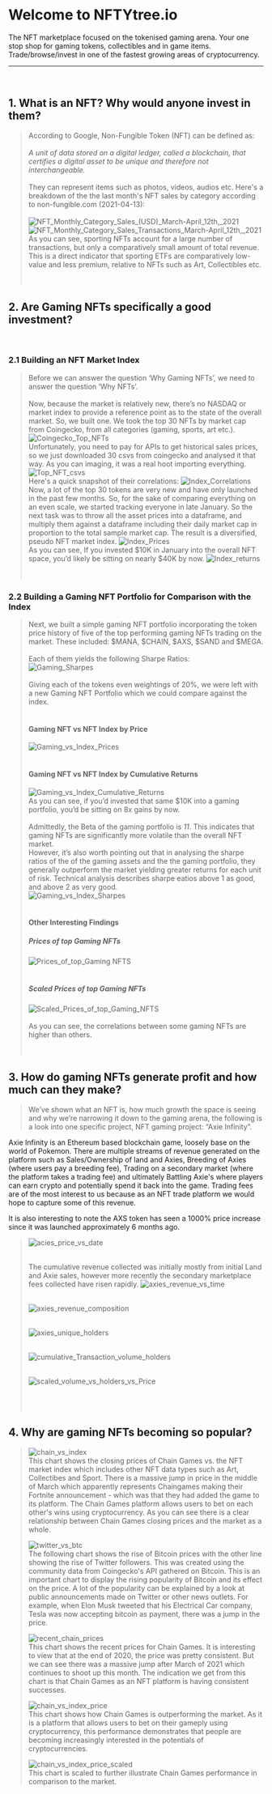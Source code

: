 # Welcome to NFTYtree.io
The NFT marketplace focused on the tokenised gaming arena. 
Your one stop shop for gaming tokens, collectibles and in game items.
Trade/browse/invest in one of the fastest growing areas of cryptocurrency.
****
​
## 1. What is an NFT? Why would anyone invest in them?
> According to Google, Non-Fungible Token (NFT) can be defined as:</br>
> </br>
> <em>A unit of data stored on a digital ledger, called a blockchain, that certifies a digital asset to be unique and therefore not interchangeable.</em> </br>
> </br>
> They can represent items such as photos, videos, audios etc. Here's a breakdown of the the last month's NFT sales by category according to non-fungible.com (2021-04-13):</br>
> </br>
> ![NFT_Monthly_Category_Sales_(USD)_March-April_12th,_2021](/Images/1.11_nft_category_sales_USD_piechart.png)
> </br>
> ![NFT_Monthly_Category_Sales_Transactions_March-April_12th,_2021](/Images/1.12_nft_category_transactions_piechart.png)
> </br>
> As you can see, sporting NFTs account for a large number of transactions, but only a comparatively small amount of total revenue. This is a direct indicator that sporting ETFs are comparatively low-value and less premium, relative to NFTs such as Art, Collectibles etc.
> </br>
> </br>
​
## 2. Are Gaming NFTs specifically a good investment?
​
### 2.1 Building an NFT Market Index
> Before we can answer the question ‘Why Gaming NFTs’, we need to answer the question ‘Why NFTs’.</br>
> </br>
> Now, because the market is relatively new, there’s no NASDAQ or market index to provide a reference point as to the state of the overall market. So, we built one. 
> We took the top 30 NFTs by market cap from Coingecko, from all categories (gaming, sports, art etc.).  </br>
> ![Coingecko_Top_NFTs](/Images/other_images/coingecko_top_nfts.png)
> </br>
> Unfortunately, you need to pay for APIs to get historical sales prices, so we just downloaded 30 csvs from coingecko and analysed it that way. As you can imaging, it was a real hoot importing everything. </br>
> ![Top_NFT_csvs](/Images/other_images/coingecko_csv_files.png)
> </br>
> Here's a quick snapshot of their correlations:
> ![Index_Correlations](/Images/2.1_index_tokens_correlations.png)
> </br>
> Now, a lot of the top 30 tokens are very new and have only launched in the past few months. So, for the sake of comparing everything on an even scale, we started tracking everyone in late January.
> So the next task was to throw all the asset prices into a dataframe, and multiply them against a dataframe including their daily market cap in proportion to the total sample market cap. The result is a diversified, pseudo NFT market index.
> ![Index_Prices](/Images/2.2_pseudo_index_price_plot.png)
> </br>
> As you can see, If you invested $10K in January into the overall NFT space, you’d likely be sitting on nearly $40K by now.
> ![Index_returns](/Images/2.3_cumulative_returns_pseudo_index.png)
> </br>
> </br>
​
### 2.2 Building a Gaming NFT Portfolio for Comparison with the Index
> Next, we built a simple gaming NFT portfolio incorporating the token price history of five of the top performing gaming NFTs trading on the market. These included: $MANA, $CHAIN, $AXS, $SAND and $MEGA.</br>
> </br>
> Each of them yields the following Sharpe Ratios: </br>
> ![Gaming_Sharpes](/Images/2.5_gaming_portfolio_token_sharpe_ratios.png)
> </br>
> </br> Giving each of the tokens even weightings of 20%, we were left with a new Gaming NFT Portfolio which we could compare against the index. </br>
> </br>
> #### Gaming NFT vs NFT Index by Price
> ![Gaming_vs_Index_Prices](/Images/2.6_games_portfolio_vs_nft_index_prices.png) </br>
> </br>
> #### Gaming NFT vs NFT Index by Cumulative Returns
> ![Gaming_vs_Index_Cumulative_Returns](/Images/2.7_recent_cumulative_performance_nfts_vs_index.png) </br>
> As you can see, if you’d invested that same $10K into a gaming portfolio, you’d be sitting on 8x gains by now. </br>
> </br>
> Admittedly, the Beta of the gaming portfolio is <em>11</em>. This indicates that gaming NFTs are significantly more volatile than the overall NFT market. </br>
> However, it’s also worth pointing out that in analysing the sharpe ratios of the of the gaming assets and the the gaming portfolio, they generally outperform the market yielding greater returns for each unit of risk. Technical analysis describes sharpe eatios above 1 as good, and above 2 as very good. </br>
> ![Gaming_vs_Index_Sharpes](/Images/2.8_sharpe_ratios_games_vs_index.png) </br>
> </br> 
> #### Other Interesting Findings
> ##### Prices of top Gaming NFTs
> ![Prices_of_top_Gaming NFTS](/Images/2.41_gaming_portfolio_prices_before_scaling.png) </br>
> </br> 
> ##### Scaled Prices of top Gaming NFTs
> ![Scaled_Prices_of_top_Gaming_NFTS](/Images/2.42_gaming_portfolio_prices_after_scaling.png) </br>
> </br> 
> As you can see, the correlations between some gaming NFTs are higher than others.
> </br>
> </br>
​
​
​
## 3. How do gaming NFTs generate profit and how much can they make?
> 
> We’ve shown what an NFT is, how much growth the space is seeing and why we’re narrowing it down to the gaming arena, the following is a look into one specific project, NFT gaming project: “Axie Infinity”. 
> 
Axie Infinity is an Ethereum based blockchain game, loosely base on the world of Pokemon.
There are multiple streams of revenue generated on the platform such as Sales/Ownership of land and Axies, Breeding of Axies (where users pay a breeding fee), Trading on a secondary market (where the platform takes a trading fee) and ultimately Battling Axie's where players can earn crypto and potentially spend it back into the game.
Trading fees are of the most interest to us because as an NFT trade platform we would hope to capture some of this revenue.

It is also interesting to note the AXS token has seen a 1000% price increase since it was launched approximately 6 months ago.

> ![acies_price_vs_date](/Images/3.1_acies_price_vs_date.png) </br>
> </br> 
> 
> The cumulative revenue collected was initially mostly from initial Land and Axie sales, however more recently the secondary marketplace fees collected have risen rapidly.
> ![axies_revenue_vs_time](/Images/3.2_axies_revenue_vs_time.png) </br>
> </br> 
> 
> 
> ![axies_revenue_composition](/Images/3.3_axies_revenue_composition.png) </br>
> </br> 
> 
> 
> ![axies_unique_holders](/Images/3.4_axies_unique_holders.png) </br>
> </br> 
> 
> 
> ![cumulative_Transaction_volume_holders](/Images/3.5_cumulative_Transsaction_volume_holders.png) </br>
> </br> 
> 
> 
> ![scaled_volume_vs_holders_vs_Price](/Images/3.6_scaled_volume_vs_holders_vs_Price.png) </br>
> </br>
> </br>
​
## 4. Why are gaming NFTs becoming so popular?
> 
> 
> ![chain_vs_index](/Images/4.2_chain_vs_index.png) </br>
This chart shows the closing prices of Chain Games vs. the NFT market index which includes other NFT data types such as Art, Collectibes and Sport. 
There is a massive jump in price in the middle of March which apparently represents Chaingames making their Fortnite announcement - which was that they had added the game to its platform.
The Chain Games platform allows users to bet on each other's wins using cryptocurrency. As you can see there is a clear relationship between Chain Games closing prices and the market as a whole.
​
> </br> 
> 
> 
> ![twitter_vs_btc](/Images/4.4_twitter_vs_btc.png) </br>
The following chart shows the rise of Bitcoin prices with the other line showing the rise of Twitter followers. This was created using the community data from Coingecko's API gathered on Bitcoin. This is an important chart to display the rising popularity of Bitcoin and its effect on the price. A lot of the popularity can be explained by a look at public announcements made on Twitter or other news outlets. For example, when Elon Musk tweeted that his Electrical Car company, Tesla was now accepting bitcoin as payment, there was a jump in the price. 
> </br> 
> 
> 
> ![recent_chain_prices](/Images/4.5_recent_chain_prices.png) </br>
This chart shows the recent prices for Chain Games. It is interesting to view that at the end of 2020, the price was pretty consistent. But we can see there was a massive jump after March of 2021 which continues to shoot up this month. The indication we get from this chart is that Chain Games as an NFT platform is having consistent successes. 
> </br> 
> 
> 
> ![chain_vs_index_price](/Images/4.11_chain_vs_index_price.png) </br>
This chart shows how Chain Games is outperforming the market. As it is a platform that allows users to bet on their gameply using cryptocurrency, this performance demonstrates that people are becoming increasingly interested in the potentials of cryptocurrencies. 
> </br> 
> 
> 
> ![chain_vs_index_price_scaled](/Images/4.12_chain_vs_index_price_scaled.png) </br>
This chart is scaled to further illustrate Chain Games performance in comparison to the market. 
> 
